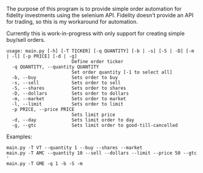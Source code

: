 The purpose of this program is to provide simple order automation for fidelity investments using the selenium API. Fidelity doesn't provide an API for trading, so this is my workaround for automation. 

Currently this is work-in-progress with only support for creating simple buy/sell orders.

``` 
usage: main.py [-h] [-T TICKER] [-q QUANTITY] [-b | -s] [-S | -D] [-m | -l] [-p PRICE] [-d | -g]
                        Define order ticker
  -q QUANTITY, --quantity QUANTITY
                        Set order quantity [-1 to select all]
  -b, --buy             Sets order to buy
  -s, --sell            Sets order to sell
  -S, --shares          Sets order to shares
  -D, --dollars         Sets order to dollars
  -m, --market          Sets order to market
  -l, --limit           Sets order to limit
  -p PRICE, --price PRICE
                        Sets limit price
  -d, --day             Sets limit order to day
  -g, --gtc             Sets limit order to good-till-cancelled

```

Examples: 
``` 
main.py -T VT --quantity 1 --buy --shares --market 
main.py -T AMC --quantity 10 --sell --dollars --limit --price 50 --gtc    '
main.py -T GME -q 1 -b -S -m 
```
